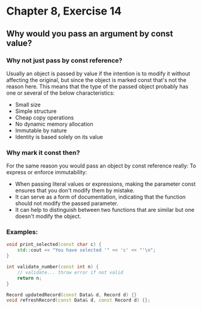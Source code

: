 # Chapter 8, Exercise 14

## Why would you pass an argument by const value?

### Why not just pass by const reference?
Usually an object is passed by value if the intention is to modify it without affecting the original, but since the object is marked const that's not the reason here. This means that the type of the passed object probably has one or several of the below characteristics:

- Small size
- Simple structure
- Cheap copy operations
- No dynamic memory allocation
- Immutable by nature
- Identity is based solely on its value

### Why mark it const then?

For the same reason you would pass an object by const reference really: To express or enforce immutability:

- When passing literal values or expressions, making the parameter const ensures that you don't modify them by mistake.
- It can serve as a form of documentation, indicating that the function should not modify the passed parameter.
- It can help to distinguish between two functions that are similar but one doesn't modify the object.

### Examples:
```c++
void print_selected(const char c) {
	std::cout << "You have selected '" << 'c' << "'\n";
}

int validate_number(const int n) {
	// validate... throw error if not valid
	return n;
}

Record updatedRecord(const Data& d, Record d) {}
void refreshRecord(const Data& d, const Record d) {};
```